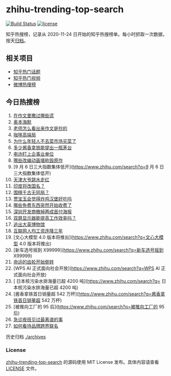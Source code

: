 # zhihu-trending-top-search

[![Build Status](https://github.com/justjavac/zhihu-trending-top-search/workflows/ci/badge.svg?branch=main)](https://github.com/justjavac/zhihu-trending-top-search/actions)
[![license](https://img.shields.io/github/license/justjavac/zhihu-trending-top-search)](https://github.com/justjavac/zhihu-trending-top-search/blob/main/LICENSE)

知乎热搜榜，记录从 2020-11-24
日开始的知乎热搜榜单。每小时抓取一次数据，按天[归档](./archives)。

## 相关项目

- [知乎热门话题](https://github.com/justjavac/zhihu-trending-hot-questions)
- [知乎热门视频](https://github.com/justjavac/zhihu-trending-hot-video)
- [微博热搜榜](https://github.com/justjavac/weibo-trending-hot-search)

## 今日热搜榜

<!-- BEGIN -->
<!-- 最后更新时间 Wed Sep 06 2023 23:09:29 GMT+0800 (China Standard Time) -->

1. [在作文里撒过哪些谎](https://www.zhihu.com/search?q=在作文里撒过哪些谎)
1. [奥本海默](https://www.zhihu.com/search?q=奥本海默)
1. [老师怎么看出来作文是抄的](https://www.zhihu.com/search?q=老师怎么看出来作文是抄的)
1. [咖啡高端局](https://www.zhihu.com/search?q=咖啡高端局)
1. [为什么年轻人不去菜市场买菜了](https://www.zhihu.com/search?q=为什么年轻人不去菜市场买菜了)
1. [多少酱香拿铁能提出一瓶茅台](https://www.zhihu.com/search?q=多少酱香拿铁能提出一瓶茅台)
1. [电诈盯上企事业单位](https://www.zhihu.com/search?q=电诈盯上企事业单位)
1. [哪些改编动画堪称毁原作](https://www.zhihu.com/search?q=哪些改编动画堪称毁原作)
1. [9 月 6 日三大指数集体低开](https://www.zhihu.com/search?q=9 月 6
   日三大指数集体低开)
1. [天津大爷跳水走红](https://www.zhihu.com/search?q=天津大爷跳水走红)
1. [印度将改国名？](https://www.zhihu.com/search?q=印度将改国名？)
1. [围棋千古无同局？](https://www.zhihu.com/search?q=围棋千古无同局？)
1. [贾宝玉会觉得炸鸡汉堡好吃吗](https://www.zhihu.com/search?q=贾宝玉会觉得炸鸡汉堡好吃吗)
1. [哪些免费东西突然开始收费了](https://www.zhihu.com/search?q=哪些免费东西突然开始收费了)
1. [深圳开发商撤掉两成首付海报](https://www.zhihu.com/search?q=深圳开发商撤掉两成首付海报)
1. [双屏显示器能提高工作效率吗？](https://www.zhihu.com/search?q=双屏显示器能提高工作效率吗？)
1. [逃出大英博物馆](https://www.zhihu.com/search?q=逃出大英博物馆)
1. [互联网人均工资连降三年](https://www.zhihu.com/search?q=互联网人均工资连降三年)
1. [文心大模型 4.0 版本将推出](https://www.zhihu.com/search?q=文心大模型 4.0
   版本将推出)
1. [新车选号摇到 X99999](https://www.zhihu.com/search?q=新车选号摇到 X99999)
1. [命运的齿轮开始倒转](https://www.zhihu.com/search?q=命运的齿轮开始倒转)
1. [WPS AI 正式面向社会开放](https://www.zhihu.com/search?q=WPS AI
   正式面向社会开放)
1. [	日本核污染水排海量已超 4200
   吨](https://www.zhihu.com/search?q=	日本核污染水排海量已超 4200 吨)
1. [酱香拿铁首日销量超 542
   万杯](https://www.zhihu.com/search?q=酱香拿铁首日销量超 542 万杯)
1. [被推向工厂的 95 后](https://www.zhihu.com/search?q=被推向工厂的 95 后)
1. [急诊夜班见过最离谱的事](https://www.zhihu.com/search?q=急诊夜班见过最离谱的事)
1. [如何看待品牌跨界联名](https://www.zhihu.com/search?q=如何看待品牌跨界联名)

<!-- END -->

历史归档 [./archives](./archives)

### License

[zhihu-trending-top-search](https://github.com/justjavac/zhihu-trending-top-search)
的源码使用 MIT License 发布。具体内容请查看 [LICENSE](./LICENSE) 文件。
